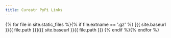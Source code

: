 ```yaml
---
title: Cureatr PyPi Links
---
```

{% for file in site.static_files %}{% if file.extname == '.gz' %}
[{{ site.baseurl }}{{ file.path }}]({{ site.baseurl }}{{ file.path }})
{% endif %}{% endfor %}
